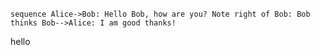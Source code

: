 ​```sequence
Alice->Bob: Hello Bob, how are you?
Note right of Bob: Bob thinks
Bob-->Alice: I am good thanks!
​```


hello